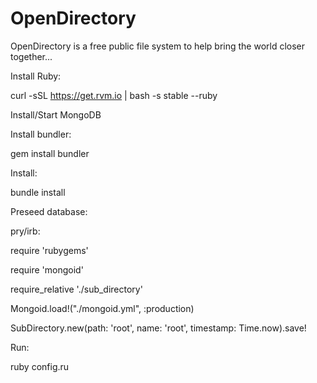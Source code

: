 OpenDirectory
=============

OpenDirectory is a free public file system to help bring the world closer together...

Install Ruby:

curl -sSL https://get.rvm.io | bash -s stable --ruby

Install/Start MongoDB

Install bundler:

gem install bundler

Install:

bundle install

Preseed database:

pry/irb:

require 'rubygems'

require 'mongoid'

require_relative './sub_directory'

Mongoid.load!("./mongoid.yml", :production)

SubDirectory.new(path: 'root', name: 'root', timestamp: Time.now).save!
 
Run:

ruby config.ru
